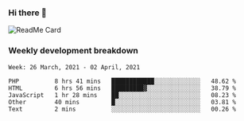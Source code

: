 ### Hi there 👋

<!--
**itzcy/itzcy** is a ✨ _special_ ✨ repository because its `README.md` (this file) appears on your GitHub profile.

Here are some ideas to get you started:

- 🔭 I’m currently working on ...
- 🌱 I’m currently learning ...
- 👯 I’m looking to collaborate on ...
- 🤔 I’m looking for help with ...
- 💬 Ask me about ...
- 📫 How to reach me: ...
- 😄 Pronouns: ...
- ⚡ Fun fact: ...
-->
![ReadMe Card](https://github-readme-stats.vercel.app/api?username=itzcy&show_icons=true&title_color=2d3198&icon_color=797cb8&text_color=24292e&bg_color=f6f8fa)

### Weekly development breakdown
<!--START_SECTION:waka-->
```text
Week: 26 March, 2021 - 02 April, 2021

PHP          8 hrs 41 mins   ████████████░░░░░░░░░░░░░   48.62 % 
HTML         6 hrs 56 mins   █████████▓░░░░░░░░░░░░░░░   38.79 % 
JavaScript   1 hr 28 mins    ██░░░░░░░░░░░░░░░░░░░░░░░   08.23 % 
Other        40 mins         █░░░░░░░░░░░░░░░░░░░░░░░░   03.81 % 
Text         2 mins          ░░░░░░░░░░░░░░░░░░░░░░░░░   00.26 % 
```
<!--END_SECTION:waka-->
